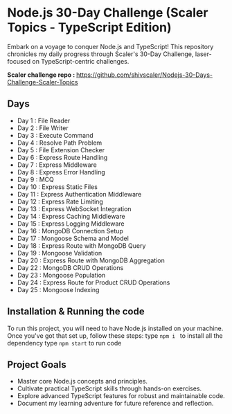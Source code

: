 # Node.js 30-Day Challenge (Scaler Topics - TypeScript Edition)

Embark on a voyage to conquer Node.js and TypeScript! This repository chronicles my daily progress through Scaler's 30-Day Challenge, laser-focused on TypeScript-centric challenges.</br>

<b>Scaler challenge repo : </b> https://github.com/shivscaler/Nodejs-30-Days-Challenge-Scaler-Topics

## Days
- Day 1 : File Reader
- Day 2 : File Writer
- Day 3 : Execute Command
- Day 4 : Resolve Path Problem 
- Day 5 : File Extension Checker
- Day 6 : Express Route Handling
- Day 7 : Express Middleware
- Day 8 : Express Error Handling
- Day 9 : MCQ
- Day 10 : Express Static Files
- Day 11 : Express Authentication Middleware
- Day 12 : Express Rate Limiting
- Day 13 : Express WebSocket Integration
- Day 14 : Express Caching Middleware
- Day 15 : Express Logging Middleware
- Day 16 : MongoDB Connection Setup
- Day 17 : Mongoose Schema and Model
- Day 18 : Express Route with MongoDB Query
- Day 19 : Mongoose Validation
- Day 20 : Express Route with MongoDB Aggregation
- Day 22 : MongoDB CRUD Operations
- Day 23 : Mongoose Population
- Day 24 : Express Route for Product CRUD Operations
- Day 25 : Mongoose Indexing
## Installation & Running the code
To run this project, you will need to have Node.js installed on your machine. Once you've got that set up, follow these steps: 
type ```npm i ``` to install all the dependency
type ```npm start``` to run code

## Project Goals

- Master core Node.js concepts and principles.
- Cultivate practical TypeScript skills through hands-on exercises.
- Explore advanced TypeScript features for robust and maintainable code.
- Document my learning adventure for future reference and reflection.
